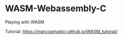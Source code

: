 # WASM-Webassembly-C
Playing with WASM


Tutorial: 
https://marcoselvatici.github.io/WASM_tutorial/
